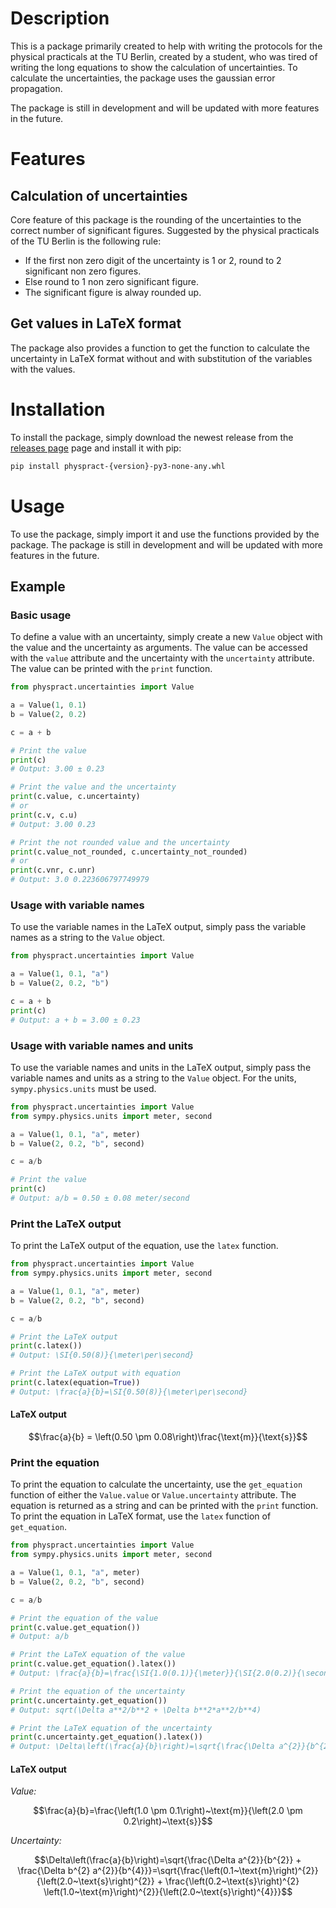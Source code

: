 # Description
This is a package primarily created to help with writing the protocols for the physical practicals at the TU Berlin, created by a student, who was tired of writing the long equations to show the calculation of uncertainties. To calculate the uncertainties, the package uses the gaussian error propagation.

The package is still in development and will be updated with more features in the future.

# Features
## Calculation of uncertainties
Core feature of this package is the rounding of the uncertainties to the correct number of significant figures. Suggested by the physical practicals of the TU Berlin is the following rule:
- If the first non zero digit of the uncertainty is 1 or 2, round to 2 significant non zero figures.
- Else round to 1 non zero significant figure.
- The significant figure is alway rounded up.

## Get values in LaTeX format
The package also provides a function to get the function to calculate the uncertainty in LaTeX format without and with substitution of the variables with the values.

# Installation
To install the package, simply download the newest release from the [releases page](https://github.com/thaleius/physpract/releases) page and install it with pip:
```bash
pip install physpract-{version}-py3-none-any.whl
```

# Usage
To use the package, simply import it and use the functions provided by the package. The package is still in development and will be updated with more features in the future.
## Example
### Basic usage
To define a value with an uncertainty, simply create a new `Value` object with the value and the uncertainty as arguments. The value can be accessed with the `value` attribute and the uncertainty with the `uncertainty` attribute. The value can be printed with the `print` function.
```python
from physpract.uncertainties import Value

a = Value(1, 0.1)
b = Value(2, 0.2)

c = a + b

# Print the value
print(c)
# Output: 3.00 ± 0.23

# Print the value and the uncertainty
print(c.value, c.uncertainty)
# or
print(c.v, c.u)
# Output: 3.00 0.23

# Print the not rounded value and the uncertainty
print(c.value_not_rounded, c.uncertainty_not_rounded)
# or
print(c.vnr, c.unr)
# Output: 3.0 0.223606797749979
```

### Usage with variable names
To use the variable names in the LaTeX output, simply pass the variable names as a string to the `Value` object.
```python
from physpract.uncertainties import Value

a = Value(1, 0.1, "a")
b = Value(2, 0.2, "b")

c = a + b
print(c)
# Output: a + b = 3.00 ± 0.23
```

### Usage with variable names and units
To use the variable names and units in the LaTeX output, simply pass the variable names and units as a string to the `Value` object. For the units, `sympy.physics.units` must be used.
```python
from physpract.uncertainties import Value
from sympy.physics.units import meter, second

a = Value(1, 0.1, "a", meter)
b = Value(2, 0.2, "b", second)

c = a/b

# Print the value
print(c)
# Output: a/b = 0.50 ± 0.08 meter/second
```

### Print the LaTeX output
To print the LaTeX output of the equation, use the `latex` function.
```python
from physpract.uncertainties import Value
from sympy.physics.units import meter, second

a = Value(1, 0.1, "a", meter)
b = Value(2, 0.2, "b", second)

c = a/b

# Print the LaTeX output
print(c.latex())
# Output: \SI{0.50(8)}{\meter\per\second}

# Print the LaTeX output with equation
print(c.latex(equation=True))
# Output: \frac{a}{b}=\SI{0.50(8)}{\meter\per\second}
```
#### LaTeX output
$$\frac{a}{b} = \left(0.50 \pm 0.08\right)\frac{\text{m}}{\text{s}}$$

### Print the equation
To print the equation to calculate the uncertainty, use the `get_equation` function of either the `Value.value` or `Value.uncertainty` attribute. The equation is returned as a string and can be printed with the `print` function. To print the equation in LaTeX format, use the `latex` function of `get_equation`.
```python
from physpract.uncertainties import Value
from sympy.physics.units import meter, second

a = Value(1, 0.1, "a", meter)
b = Value(2, 0.2, "b", second)

c = a/b

# Print the equation of the value
print(c.value.get_equation())
# Output: a/b

# Print the LaTeX equation of the value
print(c.value.get_equation().latex())
# Output: \frac{a}{b}=\frac{\SI{1.0(0.1)}{\meter}}{\SI{2.0(0.2)}{\second}}

# Print the equation of the uncertainty
print(c.uncertainty.get_equation())
# Output: sqrt(\Delta a**2/b**2 + \Delta b**2*a**2/b**4)

# Print the LaTeX equation of the uncertainty
print(c.uncertainty.get_equation().latex())
# Output: \Delta\left(\frac{a}{b}\right)=\sqrt{\frac{\Delta a^{2}}{b^{2}} + \frac{\Delta b^{2} a^{2}}{b^{4}}}=\sqrt{\frac{\left(\SI{0.1}{\meter}\right)^{2}}{\left(\SI{2.0}{\second}\right)^{2}} + \frac{\left(\SI{0.2}{\second}\right)^{2} \left(\SI{1.0}{\meter}\right)^{2}}{\left(\SI{2.0}{\second}\right)^{4}}}
```
#### LaTeX output
*Value:*

$$\frac{a}{b}=\frac{\left(1.0 \pm 0.1\right)~\text{m}}{\left(2.0 \pm 0.2\right)~\text{s}}$$

*Uncertainty:*

$$\Delta\left(\frac{a}{b}\right)=\sqrt{\frac{\Delta a^{2}}{b^{2}} + \frac{\Delta b^{2} a^{2}}{b^{4}}}=\sqrt{\frac{\left(0.1~\text{m}\right)^{2}}{\left(2.0~\text{s}\right)^{2}} + \frac{\left(0.2~\text{s}\right)^{2} \left(1.0~\text{m}\right)^{2}}{\left(2.0~\text{s}\right)^{4}}}$$